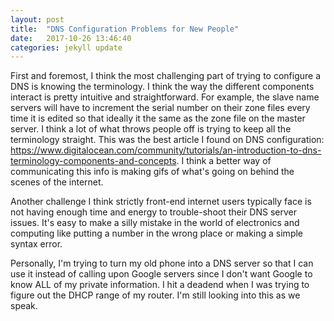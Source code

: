 ```yaml
---
layout: post
title:  "DNS Configuration Problems for New People"
date:   2017-10-26 13:46:40
categories: jekyll update
---
```

First and foremost, I think the most challenging part of trying to configure a DNS is knowing the terminology. I think the way the different components interact is pretty intuitive and straightforward. For example, the slave name servers will have to increment the serial number on their zone files every time it is edited so that ideally it the same as the zone file on the master server. I think a lot of what throws people off is trying to keep all the terminology straight. This was the best article I found on DNS configuration: https://www.digitalocean.com/community/tutorials/an-introduction-to-dns-terminology-components-and-concepts. I think a better way of communicating this info is making gifs of what's going on behind the scenes of the internet. 

Another challenge I think strictly front-end internet users typically face is not having enough time and energy to trouble-shoot their DNS server issues. It's easy to make a silly mistake in the world of electronics and computing like putting a number in the wrong place or making a simple syntax error. 

Personally, I'm trying to turn my old phone into a DNS server so that I can use it instead of calling upon Google servers since I don't want Google to know ALL of my private information. I hit a deadend when I was trying to figure out the DHCP  range of my router. I'm still looking into this as we speak. 
